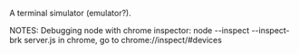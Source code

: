 A terminal simulator (emulator?).

NOTES:
Debugging node with chrome inspector:
node --inspect --inspect-brk server.js
in chrome, go to chrome://inspect/#devices
